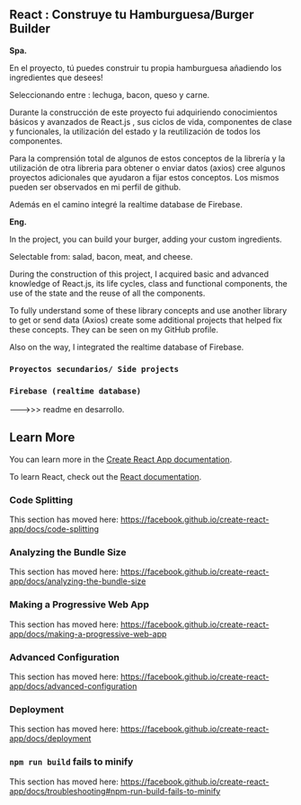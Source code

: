 ## React : Construye tu Hamburguesa/Burger Builder

**Spa.**

En el proyecto, tú puedes construir tu propia hamburguesa añadiendo los ingredientes que desees!

Seleccionando entre : lechuga, bacon, queso y carne.

Durante la construcción de este proyecto fui adquiriendo conocimientos básicos y avanzados de React.js , sus ciclos de vida, componentes de clase y funcionales, la utilización del estado y la reutilización de todos los componentes.

Para la comprensión total de algunos de estos conceptos de la librería y la utilización de otra libreria para obtener o enviar datos (axios) cree algunos proyectos adicionales que ayudaron a fijar estos conceptos.
Los mismos pueden ser observados en mi perfil de github.

Además en el camino integré la realtime database de Firebase.


**Eng.**

In the project, you can build your burger, adding your custom ingredients.

Selectable from: salad, bacon, meat, and cheese.

During the construction of this project, I acquired basic and advanced knowledge of React.js, its life cycles, class and functional components, the use of the state and the reuse of all the components.

To fully understand some of these library concepts and use another library to get or send data (Axios) create some additional projects that helped fix these concepts.
They can be seen on my GitHub profile.

Also on the way, I integrated the realtime database of Firebase.



### `Proyectos secundarios/ Side projects`



### `Firebase (realtime database)`

--->>> readme en desarrollo.

## Learn More

You can learn more in the [Create React App documentation](https://facebook.github.io/create-react-app/docs/getting-started).

To learn React, check out the [React documentation](https://reactjs.org/).

### Code Splitting

This section has moved here: https://facebook.github.io/create-react-app/docs/code-splitting

### Analyzing the Bundle Size

This section has moved here: https://facebook.github.io/create-react-app/docs/analyzing-the-bundle-size

### Making a Progressive Web App

This section has moved here: https://facebook.github.io/create-react-app/docs/making-a-progressive-web-app

### Advanced Configuration

This section has moved here: https://facebook.github.io/create-react-app/docs/advanced-configuration

### Deployment

This section has moved here: https://facebook.github.io/create-react-app/docs/deployment

### `npm run build` fails to minify

This section has moved here: https://facebook.github.io/create-react-app/docs/troubleshooting#npm-run-build-fails-to-minify
